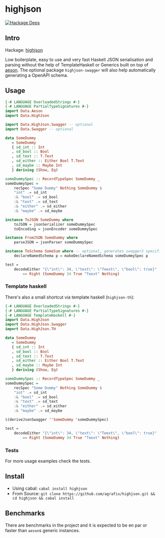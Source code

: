 highjson
=====

[![Hackage Deps](https://img.shields.io/hackage-deps/v/highjson.svg)](http://packdeps.haskellers.com/reverse/highjson)

## Intro

Hackage: [highjson](http://hackage.haskell.org/package/highjson)

Low boilerplate, easy to use and very fast Haskell JSON serialisation and
parsing without the help of TemplateHaskell or Generics built on top of [aeson](http://hackage.haskell.org/package/aeson). The optional package `highjson-swagger` will also help automatically generating a OpenAPI schema.

## Usage

```haskell
{-# LANGUAGE OverloadedStrings #-}
{-# LANGUAGE PartialTypeSignatures #-}
import Data.Aeson
import Data.HighJson

import Data.HighJson.Swagger -- optional
import Data.Swagger -- optional

data SomeDummy
   = SomeDummy
   { sd_int :: Int
   , sd_bool :: Bool
   , sd_text :: T.Text
   , sd_either :: Either Bool T.Text
   , sd_maybe :: Maybe Int
   } deriving (Show, Eq)

someDummySpec :: RecordTypeSpec SomeDummy _
someDummySpec =
    recSpec "Some Dummy" Nothing SomeDummy $
    "int" .= sd_int
    :& "bool" .= sd_bool
    :& "text" .= sd_text
    :& "either" .= sd_either
    :& "maybe" .= sd_maybe

instance ToJSON SomeDummy where
    toJSON = jsonSerializer someDummySpec
    toEncoding = jsonEncoder someDummySpec

instance FromJSON SomeDummy where
    parseJSON = jsonParser someDummySpec

instance ToSchema SomeSum where -- optional, generates swagger2 specifications
    declareNamedSchema p = makeDeclareNamedSchema someDummySpec p

test =
    decodeEither "{\"int\": 34, \"text\": \"Teext\", \"bool\": true}"
        == Right (SomeDummy 34 True "Teext" Nothing)
```

### Template haskell

There's also a small shortcut via template haskell (`highjson-th`):

```haskell
{-# LANGUAGE OverloadedStrings #-}
{-# LANGUAGE PartialTypeSignatures #-}
{-# LANGUAGE TemplateHaskell #-}
import Data.HighJson
import Data.HighJson.Swagger
import Data.HighJson.TH

data SomeDummy
   = SomeDummy
   { sd_int :: Int
   , sd_bool :: Bool
   , sd_text :: T.Text
   , sd_either :: Either Bool T.Text
   , sd_maybe :: Maybe Int
   } deriving (Show, Eq)

someDummySpec :: RecordTypeSpec SomeDummy _
someDummySpec =
    recSpec "Some Dummy" Nothing SomeDummy $
    "int" .= sd_int
    :& "bool" .= sd_bool
    :& "text" .= sd_text
    :& "either" .= sd_either
    :& "maybe" .= sd_maybe

$(deriveJsonSwagger ''SomeDummy 'someDummySpec)

test =
    decodeEither "{\"int\": 34, \"text\": \"Teext\", \"bool\": true}"
        == Right (SomeDummy 34 True "Teext" Nothing)
```

### Tests

For more usage examples check the tests.

## Install

* Using cabal: `cabal install highjson`
* From Source: `git clone https://github.com/agrafix/highjson.git && cd highjson && cabal install`

## Benchmarks

There are benchmarks in the project and it is expected to be en par or faster than `aeson`s generic instances.
